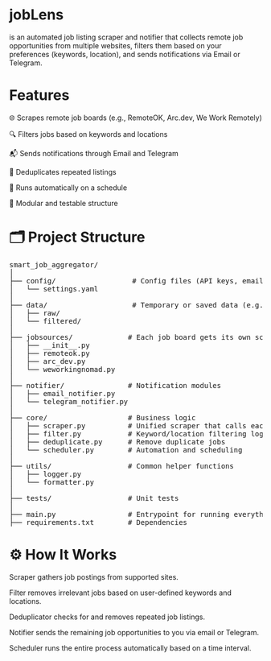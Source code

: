 # jobLens
 <p>is an automated job listing scraper and notifier that collects remote job opportunities from multiple websites, filters them based on your preferences (keywords, location), and sends notifications via Email or Telegram.</p>

# Features
🌐 Scrapes remote job boards (e.g., RemoteOK, Arc.dev, We Work Remotely)

🔍 Filters jobs based on keywords and locations

📬 Sends notifications through Email and Telegram

🧠 Deduplicates repeated listings

📅 Runs automatically on a schedule

🧪 Modular and testable structure

# 🗂️ Project Structure

<pre lang="markdown">
smart_job_aggregator/
│
├── config/                  # Config files (API keys, email, Telegram tokens)
│   └── settings.yaml
│
├── data/                    # Temporary or saved data (e.g., raw and filtered job listings)
│   ├── raw/
│   └── filtered/
│
├── jobsources/             # Each job board gets its own scraping module
│   ├── __init__.py
│   ├── remoteok.py
│   ├── arc_dev.py
│   └── weworkingnomad.py
│
├── notifier/               # Notification modules
│   ├── email_notifier.py
│   └── telegram_notifier.py
│
├── core/                   # Business logic
│   ├── scraper.py          # Unified scraper that calls each job board
│   ├── filter.py           # Keyword/location filtering logic
│   ├── deduplicate.py      # Remove duplicate jobs
│   └── scheduler.py        # Automation and scheduling
│
├── utils/                  # Common helper functions
│   ├── logger.py
│   └── formatter.py
│
├── tests/                  # Unit tests
│
├── main.py                 # Entrypoint for running everything
├── requirements.txt        # Dependencies
</pre>

# ⚙️ How It Works
Scraper gathers job postings from supported sites.

Filter removes irrelevant jobs based on user-defined keywords and locations.

Deduplicator checks for and removes repeated job listings.

Notifier sends the remaining job opportunities to you via email or Telegram.

Scheduler runs the entire process automatically based on a time interval.
